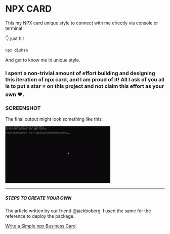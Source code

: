 # NPX CARD

This my NPX card unique style to connect with me directly via console or terminal

👇 just hit

```bash
npx dishen
```

And get to know me in unique style.

### I spent a non-trivial amount of effort building and designing this iteration of npx card, and I am proud of it! All I ask of you all is to put a **star** ⭐ on this project and not claim this effort as your own ♥.

### SCREENSHOT

The final output might look something like this:

![image](./dishen-card-cli-npx.gif)

<hr/>

##### STEPS TO CREATE YOUR OWN

The article written by our friend @jackboberg. I used the same for the reference to deploy the package.

[Write a Simple npx Business Card](https://studioelsa.se/blog/open-source-oss-npx-business-card).
